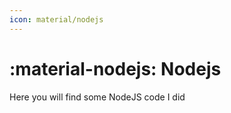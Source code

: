 ```yaml
---
icon: material/nodejs
---
```


# :material-nodejs: Nodejs

Here you will find some NodeJS code I did

